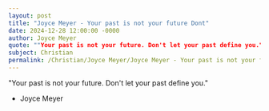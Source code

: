 ```yaml
---
layout: post
title: "Joyce Meyer - Your past is not your future Dont"
date: 2024-12-28 12:00:00 -0000
author: Joyce Meyer
quote: ""Your past is not your future. Don't let your past define you.""
subject: Christian
permalink: /Christian/Joyce Meyer/Joyce Meyer - Your past is not your future Dont
---
```


"Your past is not your future. Don't let your past define you."

- Joyce Meyer
